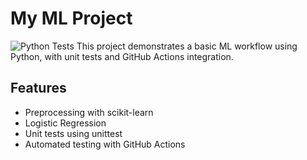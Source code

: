 # My ML Project
![Python Tests](https://github.com/yourusername/my-ml-project/actions/workflows/python-tests.yml/badge.svg)
This project demonstrates a basic ML workflow using Python, with unit tests and GitHub Actions integration.

## Features
- Preprocessing with scikit-learn
- Logistic Regression
- Unit tests using unittest
- Automated testing with GitHub Actions
